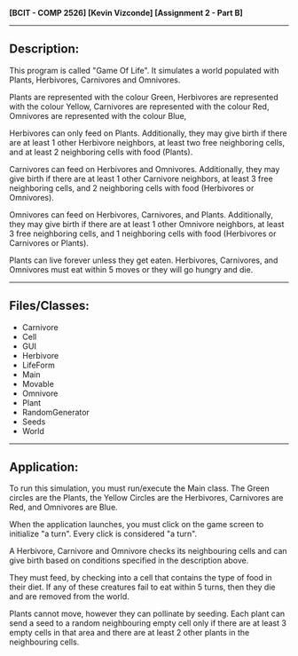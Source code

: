 **[BCIT - COMP 2526] [Kevin Vizconde] [Assignment 2 - Part B]**

------------
Description:
------------
This program is called "Game Of Life". It simulates a world populated with Plants, Herbivores,
Carnivores and Omnivores.

Plants are represented with the colour Green,
Herbivores are represented with the colour Yellow,
Carnivores are represented with the colour Red,
Omnivores are represented with the colour Blue,

Herbivores can only feed on Plants.
Additionally, they may give birth if there are at least 1 other Herbivore neighbors,
at least two free neighboring cells, and at least 2 neighboring cells with food (Plants).

Carnivores can feed on Herbivores and Omnivores.
Additionally, they may give birth if there are at least 1 other Carnivore neighbors,
at least 3 free neighboring cells, and 2 neighboring cells with food (Herbivores or Omnivores).

Omnivores can feed on Herbivores, Carnivores, and Plants.
Additionally, they may give birth if there are at least 1 other Omnivore neighbors,
at least 3 free neighboring cells, and 1 neighboring cells with food (Herbivores or Carnivores or Plants).

Plants can live forever unless they get eaten.
Herbivores, Carnivores, and Omnivores must eat within 5 moves or they will go hungry and die.


--------------
Files/Classes:
--------------
- Carnivore
- Cell
- GUI
- Herbivore
- LifeForm
- Main
- Movable
- Omnivore
- Plant
- RandomGenerator
- Seeds
- World


------------
Application:
------------
To run this simulation, you must run/execute the Main class.
The Green circles are the Plants, the Yellow Circles are the Herbivores, Carnivores are Red,
and Omnivores are Blue.

When the application launches, you must click on the game screen to initialize "a turn".
Every click is considered "a turn".

A Herbivore, Carnivore and Omnivore checks its neighbouring cells
and can give birth based on conditions specified in the description above.

They must feed, by checking into a cell that contains the type of food in their diet.
If any of these creatures fail to eat within 5 turns, then they die and are removed from the world.

Plants cannot move, however they can pollinate by seeding. Each plant can send a seed to a random
neighbouring empty cell only if there are at least 3 empty cells in that area and there are at least
2 other plants in the neighbouring cells.

